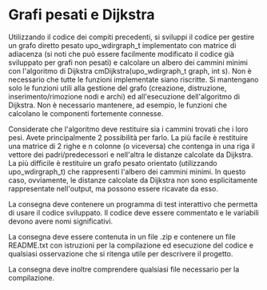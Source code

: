 # Grafi pesati e Dijkstra

Utilizzando il codice dei compiti precedenti, si sviluppi il codice per gestire un grafo diretto pesato upo_wdirgraph_t implementato con matrice di adiacenza (si noti che può essere facilmente modificato il codice già sviluppato per grafi non pesati) e calcolare un albero dei cammini minimi con l'algoritmo di Dijkstra cmDijkstra(upo_wdirgraph_t graph, int s). Non è necessario che tutte le funzioni implementate siano riscritte. Si mantengano solo le funzioni utili alla gestione del grafo (creazione, distruzione, inserimento/rimozione nodi e archi) ed all'esecuzione dell'algoritmo di Dijkstra. Non è necessario mantenere, ad esempio, le funzioni che calcolano le componenti fortemente connesse.

Considerate che l'algoritmo deve restituire sia i cammini trovati che i loro pesi. Avete principalmente 2 possibilità per farlo. La più facile è restituire una matrice di 2 righe e n colonne (o viceversa) che contenga in una riga il vettore dei padri/predecessori e nell'altra le distanze calcolate da Dijkstra. La più difficile è restituire un grafo pesato orientato (utilizzando upo_wdirgraph_t) che rappresenti l'albero dei cammini minimi. In questo caso, ovviamente, le distanze calcolate da Dijkstra non sono esplicitamente rappresentate nell'output, ma possono essere ricavate da esso.

La consegna deve contenere un programma di test interattivo che permetta di usare il codice sviluppato. Il codice deve essere commentato e le variabili devono avere nomi significativi.

La consegna deve essere contenuta in un file .zip e contenere un file README.txt con istruzioni per la compilazione ed esecuzione del codice e qualsiasi osservazione che si ritenga utile per descrivere il progetto.

La consegna deve inoltre comprendere qualsiasi file necessario per la compilazione.